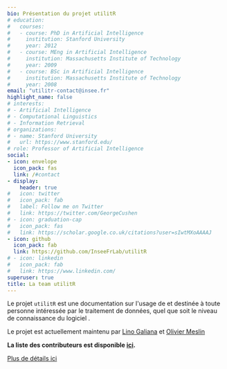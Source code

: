 ```yaml
---
bio: Présentation du projet utilitR
# education:
#   courses:
#   - course: PhD in Artificial Intelligence
#     institution: Stanford University
#     year: 2012
#   - course: MEng in Artificial Intelligence
#     institution: Massachusetts Institute of Technology
#     year: 2009
#   - course: BSc in Artificial Intelligence
#     institution: Massachusetts Institute of Technology
#     year: 2008
email: "utilitr-contact@insee.fr"
highlight_name: false
# interests:
# - Artificial Intelligence
# - Computational Linguistics
# - Information Retrieval
# organizations:
# - name: Stanford University
#   url: https://www.stanford.edu/
# role: Professor of Artificial Intelligence
social:
- icon: envelope
  icon_pack: fas
  link: /#contact
- display:
    header: true
#   icon: twitter
#   icon_pack: fab
#   label: Follow me on Twitter
#   link: https://twitter.com/GeorgeCushen
# - icon: graduation-cap
#   icon_pack: fas
#   link: https://scholar.google.co.uk/citations?user=sIwtMXoAAAAJ
- icon: github
  icon_pack: fab
  link: https://github.com/InseeFrLab/utilitR
# - icon: linkedin
#   icon_pack: fab
#   link: https://www.linkedin.com/
superuser: true
title: La team utilitR
---
```


Le projet `utilitR` est une documentation sur l'usage de <i class="fab fa-r-project"></i> et destinée à
toute personne intéressée par le traitement de données, quel que soit le niveau de connaissance du logiciel <i class="fab fa-r-project"></i>.

Le projet est actuellement maintenu par [Lino Galiana](https://github.com/linogaliana)
et [Olivier Meslin](https://github.com/oliviermeslin)

**La liste des contributeurs est disponible [ici](https://github.com/InseeFrLab/utilitR/blob/master/DESCRIPTION).**

[Plus de détails ici](post/about-utilitr/)
